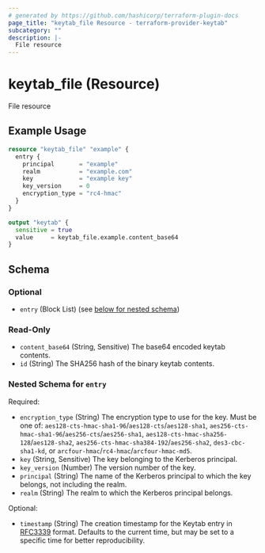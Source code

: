 ```yaml
---
# generated by https://github.com/hashicorp/terraform-plugin-docs
page_title: "keytab_file Resource - terraform-provider-keytab"
subcategory: ""
description: |-
  File resource
---
```


# keytab_file (Resource)

File resource

## Example Usage

```terraform
resource "keytab_file" "example" {
  entry {
    principal       = "example"
    realm           = "example.com"
    key             = "example key"
    key_version     = 0
    encryption_type = "rc4-hmac"
  }
}

output "keytab" {
  sensitive = true
  value     = keytab_file.example.content_base64
}
```

<!-- schema generated by tfplugindocs -->
## Schema

### Optional

- `entry` (Block List) (see [below for nested schema](#nestedblock--entry))

### Read-Only

- `content_base64` (String, Sensitive) The base64 encoded keytab contents.
- `id` (String) The SHA256 hash of the binary keytab contents.

<a id="nestedblock--entry"></a>
### Nested Schema for `entry`

Required:

- `encryption_type` (String) The encryption type to use for the key. Must be one of: `aes128-cts-hmac-sha1-96`/`aes128-cts`/`aes128-sha1`, `aes256-cts-hmac-sha1-96`/`aes256-cts`/`aes256-sha1`, `aes128-cts-hmac-sha256-128`/`aes128-sha2`, `aes256-cts-hmac-sha384-192`/`aes256-sha2`, `des3-cbc-sha1-kd`, or `arcfour-hmac`/`rc4-hmac`/`arcfour-hmac-md5`.
- `key` (String, Sensitive) The key belonging to the Kerberos principal.
- `key_version` (Number) The version number of the key.
- `principal` (String) The name of the Kerberos principal to which the key belongs, not including the realm.
- `realm` (String) The realm to which the Kerberos principal belongs.

Optional:

- `timestamp` (String) The creation timestamp for the Keytab entry in [RFC3339](https://datatracker.ietf.org/doc/html/rfc3339#section-5.8) format. Defaults to the current time, but may be set to a specific time for better reproducibility.


